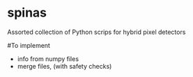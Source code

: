 # spinas
Assorted collection of Python scrips for hybrid pixel detectors





#To implement 

* info from numpy files
* merge files, (with safety checks)

